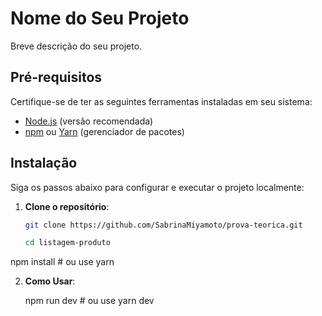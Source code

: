 # Nome do Seu Projeto

Breve descrição do seu projeto.

## Pré-requisitos

Certifique-se de ter as seguintes ferramentas instaladas em seu sistema:

- [Node.js](https://nodejs.org/) (versão recomendada)
- [npm](https://www.npmjs.com/) ou [Yarn](https://yarnpkg.com/) (gerenciador de pacotes)

## Instalação

Siga os passos abaixo para configurar e executar o projeto localmente:

1. **Clone o repositório**:

   ```bash
   git clone https://github.com/SabrinaMiyamoto/prova-teorica.git

   cd listagem-produto
npm install  # ou use yarn


2. **Como Usar**:
   
   npm run dev  # ou use yarn dev
